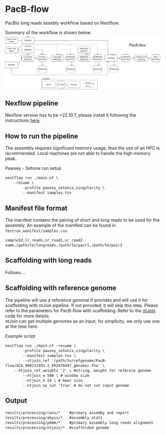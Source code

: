 # PacB-flow
PacBio long reads assebly workflow based on Nextflow.    


Summary of the workflow is shown below
![nf-pipeline](img/Nf-pacbflow.png)

## Nexflow pipeline
Nexflow version has to be >22.10.7, please install it following the instructions [here](https://www.nextflow.io/docs/latest/install.html).

## How to run the pipeline
The assembly requires significant memory usage, thus the use of an HPC is recommended. Local machines are not able to handle the high memory peak.    

Pawsey - Setonix run setup
```
nextflow run ./main.nf \
	-resume \
        -profile pawsey_setonix,singularity \
        --manifest samples.tsv
```

## Manifest file format
The manifest contains the pairing of short and long reads to be used for the assembly. An example of the manifest can be found in ```testrun_manifest/samples.csv```.    
```
sampleId,lr_reads,sr_read1,sr_read2
name,/path/to/longreads,/path/to/pair1,/path/to/pair2
```

## Scaffolding with long reads

Follows....

## Scaffolding with reference genome
The pipeline will use a reference genome if provides and will use it for scaffolding with ntJoin pipeline. If not provided, it will skip this step. Please refer to the parameters for PacB-flow with scaffolding. Refer to the [ntJoin](https://github.com/bcgsc/ntJoin) code for more details.                 
ntJoin can get multiple genomes as an input; for simplicity, we only use one at the time here.    

Example script
```
nextflow run ./main.nf -resume \
        -profile pawsey_setonix,singularity \
        --manifest samples.tsv \
        --ntjoin_ref '/path/to/refgenome/PacB-flow/GCA_900231935.2_ERZ478497_genomic.fna' \ 
	--ntjoin_ref_weights '2' \ #string, weight for refernce genome
        --ntjoin_w 500 \ # window size
        --ntjoin_k 24 \ # kmer size
        --ntjoin_no_cut 'True' # do not cut input genome
```

## Output
```
results/processing/canu/*    #primary assemby and report
results/processing/abyss/*   #assembly stats
results/processing/pbmm/*    #primary assembly long reads alignment
results/processing/ntjoin/*  #scaffolded genome
```
